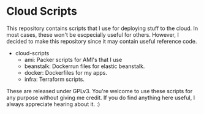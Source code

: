 # Cloud Scripts

This repository contains scripts that I use for deploying stuff to the cloud.  In most cases, these won't be escpecially useful for others.  However, I decided to make this repository since it may contain useful reference code.

* cloud-scripts
  * ami: Packer scripts for AMI's that I use
  * beanstalk: Dockerrun files for elastic beanstalk.
  * docker: Dockerfiles for my apps.
  * infra: Terraform scripts.

These are released under GPLv3.  You're welcome to use these scripts for any purpose without giving me credit.  If you do find anything here useful, I always appreciate hearing about it.  :)